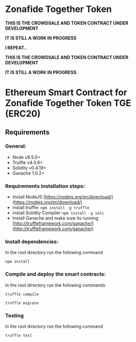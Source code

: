 # Zonafide Together Token

**THIS IS THE CROWDSALE AND TOKEN CONTRACT UNDER DEVELOPMENT**

**IT IS STILL A WORK IN PROGRESS**

**I REPEAT..**

**THIS IS THE CROWDSALE AND TOKEN CONTRACT UNDER DEVELOPMENT**

**IT IS STILL A WORK IN PROGRESS.**

# Ethereum Smart Contract for Zonafide Together Token TGE (ERC20)

## Requirements

### General:

* Node v9.5.0+
* Truffle v4.0.6+
* Solidity v0.4.19+
* Ganache 1.0.2+

### Requirements installation steps:

* Install NodeJS [https://nodejs.org/en/download/](https://nodejs.org/en/download/)
* install truffle: ```npm install -g truffle``` 
* install Solidity Compiler ```npm install -g solc```
* Install Ganache and make sure its running [http://truffleframework.com/ganache/](http://truffleframework.com/ganache/)

### Install dependencies:

In the root directory run the following command

```npm install```

### Compile and deploy the smart contracts:

In the root directory run the following commands

```truffle compile```

```truffle migrate```


### Testing

In the root directory run the following command

```truffle test```

